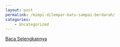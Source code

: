 ```yaml
---
layout: post
permalink: /mimpi-dilempar-batu-sampai-berdarah/
categories:
    - Uncategorized
---
```


[Baca Selengkapnya](/02)